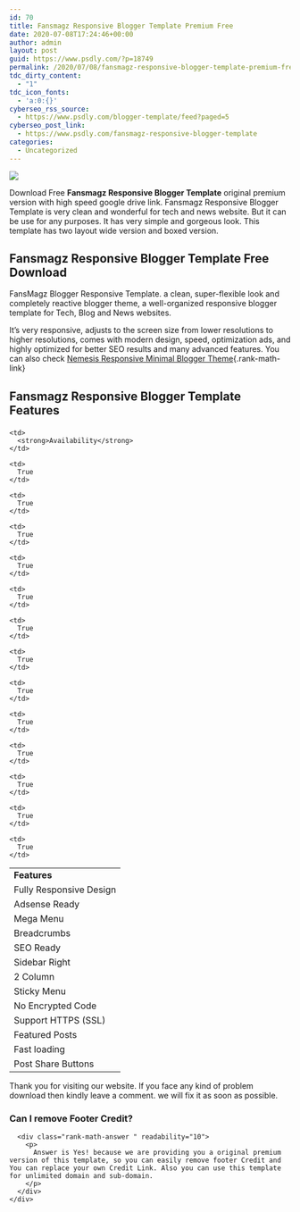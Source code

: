 ```yaml
---
id: 70
title: Fansmagz Responsive Blogger Template Premium Free
date: 2020-07-08T17:24:46+00:00
author: admin
layout: post
guid: https://www.psdly.com/?p=18749
permalink: /2020/07/08/fansmagz-responsive-blogger-template-premium-free/
tdc_dirty_content:
  - "1"
tdc_icon_fonts:
  - 'a:0:{}'
cyberseo_rss_source:
  - https://www.psdly.com/blogger-template/feed?paged=5
cyberseo_post_link:
  - https://www.psdly.com/fansmagz-responsive-blogger-template
categories:
  - Uncategorized
---
```

<div>
  <img src="https://i0.wp.com/www.psdly.com/wp-content/uploads/2020/07/Fansmagz-Blogger-Template-Premium-Version-Free-Download.jpg" class="ff-og-image-inserted" />
</div>

Download Free **Fansmagz Responsive Blogger Template** original premium version with high speed google drive link. Fansmagz Responsive Blogger Template is very clean and wonderful for tech and news website. But it can be use for any purposes. It has very simple and gorgeous look. This template has two layout wide version and boxed version.

## Fansmagz Responsive Blogger Template Free Download

FansMagz Blogger Responsive Template. a clean, super-flexible look and completely reactive blogger theme, a well-organized responsive blogger template for Tech, Blog and News websites.

It’s very responsive, adjusts to the screen size from lower resolutions to higher resolutions, comes with modern design, speed, optimization ads, and highly optimized for better SEO results and many advanced features. You can also check [Nemesis Responsive Minimal Blogger Theme](https://www.psdly.com/nemesis-responsive-blogger-theme-premium-free){.rank-math-link}

## Fansmagz Responsive Blogger Template Features<figure class="wp-block-table"> 

<table>
  <tr>
    <td>
      <strong>Features</strong>
    </td>
    
    <td>
      <strong>Availability</strong>
    </td>
  </tr>
  
  <tr>
    <td>
      Fully Responsive Design
    </td>
    
    <td>
      True
    </td>
  </tr>
  
  <tr>
    <td>
      Adsense Ready
    </td>
    
    <td>
      True
    </td>
  </tr>
  
  <tr>
    <td>
      Mega Menu
    </td>
    
    <td>
      True
    </td>
  </tr>
  
  <tr>
    <td>
      Breadcrumbs
    </td>
    
    <td>
      True
    </td>
  </tr>
  
  <tr>
    <td>
      SEO Ready
    </td>
    
    <td>
      True
    </td>
  </tr>
  
  <tr>
    <td>
      Sidebar Right
    </td>
    
    <td>
      True
    </td>
  </tr>
  
  <tr>
    <td>
      2 Column
    </td>
    
    <td>
      True
    </td>
  </tr>
  
  <tr>
    <td>
      Sticky Menu
    </td>
    
    <td>
      True
    </td>
  </tr>
  
  <tr>
    <td>
      No Encrypted Code
    </td>
    
    <td>
      True
    </td>
  </tr>
  
  <tr>
    <td>
      Support HTTPS (SSL)
    </td>
    
    <td>
      True
    </td>
  </tr>
  
  <tr>
    <td>
      Featured Posts
    </td>
    
    <td>
      True
    </td>
  </tr>
  
  <tr>
    <td>
      Fast loading
    </td>
    
    <td>
      True
    </td>
  </tr>
  
  <tr>
    <td>
      Post Share Buttons
    </td>
    
    <td>
      True
    </td>
  </tr>
</table></figure> 

Thank you for visiting our website. If you face any kind of problem download then kindly leave a comment. we will fix it as soon as possible.

<div id="rank-math-faq" class="rank-math-block">
  <div class="rank-math-list ">
    <div id="faq-question-1593709445848" class="rank-math-list-item" readability="7.5">
      <h3 class="rank-math-question ">
        Can I remove Footer Credit?
      </h3>
      
      <div class="rank-math-answer " readability="10">
        <p>
          Answer is Yes! because we are providing you a original premium version of this template, so you can easily remove footer Credit and You can replace your own Credit Link. Also you can use this template for unlimited domain and sub-domain.
        </p>
      </div>
    </div>
  </div>
</div>